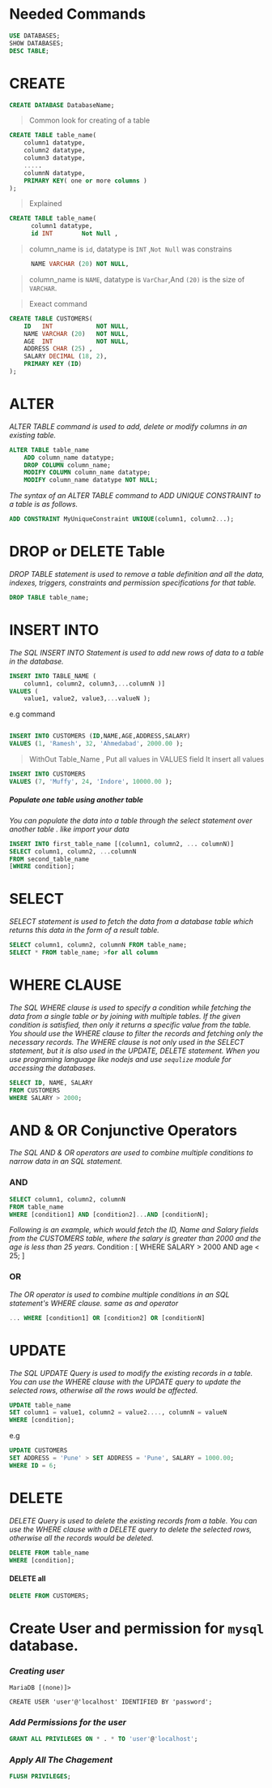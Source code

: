 # Needed Commands
``` sql
USE DATABASES; 
SHOW DATABASES; 
DESC TABLE;
```

# CREATE 
``` sql
CREATE DATABASE DatabaseName; 
```

> Common look for creating of a table

``` sql 
CREATE TABLE table_name(
    column1 datatype,
    column2 datatype,
    column3 datatype,
    .....
    columnN datatype,
    PRIMARY KEY( one or more columns )
);
```
> Explained 

``` sql 
CREATE TABLE table_name(
      column1 datatype, 
      id INT        Not Null ,
```
> column_name is `id`, datatype is `INT` ,`Not Null` was constrains

```sql
      NAME VARCHAR (20) NOT NULL,
```

> column_name is `NAME`, datatype is `VarChar`,And `(20)` is the size of `VARCHAR`.



> Exeact command

```sql
CREATE TABLE CUSTOMERS(
    ID   INT            NOT NULL,
    NAME VARCHAR (20)   NOT NULL,
    AGE  INT            NOT NULL,
    ADDRESS CHAR (25) ,
    SALARY DECIMAL (18, 2),
    PRIMARY KEY (ID)
);
```


# ALTER 

*ALTER TABLE command is used to add, delete or modify columns in an existing table.*

```sql
ALTER TABLE table_name
    ADD column_name datatype;
    DROP COLUMN column_name;
    MODIFY COLUMN column_name datatype;
    MODIFY column_name datatype NOT NULL;
```
*The syntax of an ALTER TABLE command to ADD UNIQUE CONSTRAINT to a table
is as follows.*

```sql
ADD CONSTRAINT MyUniqueConstraint UNIQUE(column1, column2...);
```

# DROP or DELETE Table 
*DROP TABLE statement is used to remove a table definition and all the data,
indexes, triggers, constraints and permission specifications for that table.*

```sql
DROP TABLE table_name;
```

# INSERT INTO 

*The SQL INSERT INTO Statement is used to add new rows of data to a table in the
database.*

``` sql
INSERT INTO TABLE_NAME (
    column1, column2, column3,...columnN )]
VALUES (
    value1, value2, value3,...valueN );
```

e.g command 

```sql

INSERT INTO CUSTOMERS (ID,NAME,AGE,ADDRESS,SALARY)
VALUES (1, 'Ramesh', 32, 'Ahmedabad', 2000.00 );
```

> WithOut Table_Name , Put all values in VALUES field It insert all values 

```sql
INSERT INTO CUSTOMERS
VALUES (7, 'Muffy', 24, 'Indore', 10000.00 );
``` 

##### Populate one table using another table 
*You can populate the data into a table through the select statement over another table
. like import your data*

```sql  
INSERT INTO first_table_name [(column1, column2, ... columnN)]
SELECT column1, column2, ...columnN
FROM second_table_name
[WHERE condition];
```

# SELECT 
*SELECT statement is used to fetch the data from a database table which returns
this data in the form of a result table.*

```sql
SELECT column1, column2, columnN FROM table_name;
SELECT * FROM table_name; >for all column
```

# WHERE CLAUSE

*The SQL WHERE clause is used to specify a condition while fetching the data from a single
table or by joining with multiple tables. If the given condition is satisfied, then only it
returns a specific value from the table. You should use the WHERE clause to filter the
records and fetching only the necessary records.
The WHERE clause is not only used in the SELECT statement, but it is also used in the UPDATE, DELETE statement.
When you use programing language like nodejs and use `sequlize` module for accessing the databases.*
 

```sql
SELECT ID, NAME, SALARY
FROM CUSTOMERS
WHERE SALARY > 2000;
```


# AND & OR Conjunctive Operators 
*The SQL AND & OR operators are used to combine multiple conditions to narrow data in
an SQL statement.*
### AND

``` sql 
SELECT column1, column2, columnN
FROM table_name
WHERE [condition1] AND [condition2]...AND [conditionN];
``` 
*Following is an example, which would fetch the ID, Name and Salary fields from the
CUSTOMERS table, where the salary is greater than 2000 and the age is less than 25 years.*
Condition : [ WHERE SALARY > 2000 AND age < 25; ]

### OR 
*The OR operator is used to combine multiple conditions in an SQL statement's WHERE
clause. same as and operator*

``` sql
... WHERE [condition1] OR [condition2] OR [conditionN]
```


# UPDATE 
*The SQL UPDATE Query is used to modify the existing records in a table. You can use the
WHERE clause with the UPDATE query to update the selected rows, otherwise all the rows
would be affected.*

``` sql
UPDATE table_name
SET column1 = value1, column2 = value2...., columnN = valueN
WHERE [condition];
``` 
e.g 

``` sql
UPDATE CUSTOMERS
SET ADDRESS = 'Pune' > SET ADDRESS = 'Pune', SALARY = 1000.00;
WHERE ID = 6;
```

# DELETE 
*DELETE Query is used to delete the existing records from a table.
You can use the WHERE clause with a DELETE query to delete the selected rows, otherwise
all the records would be deleted.*
```sql
DELETE FROM table_name
WHERE [condition];
```

#### DELETE all

```sql
DELETE FROM CUSTOMERS;
```

# Create User and permission for `mysql` database.

### *Creating user*

``` shell
MariaDB [(none)]> 

CREATE USER 'user'@'localhost' IDENTIFIED BY 'password';
```
### *Add Permissions for the user*

```sql
GRANT ALL PRIVILEGES ON * . * TO 'user'@'localhost';
```

### *Apply All The Chagement*

``` sql
FLUSH PRIVILEGES;
```
